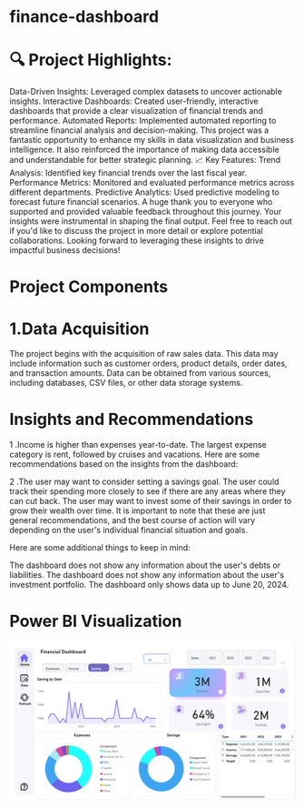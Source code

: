 # finance-dashboard

# 🔍 Project Highlights:
Data-Driven Insights: Leveraged complex datasets to uncover actionable insights.
Interactive Dashboards: Created user-friendly, interactive dashboards that provide a clear visualization of financial trends and performance.
Automated Reports: Implemented automated reporting to streamline financial analysis and decision-making.
This project was a fantastic opportunity to enhance my skills in data visualization and business intelligence. It also reinforced the importance of making data accessible and understandable for better strategic planning.
📈 Key Features:
Trend Analysis: Identified key financial trends over the last fiscal year.
Performance Metrics: Monitored and evaluated performance metrics across different departments.
Predictive Analytics: Used predictive modeling to forecast future financial scenarios.
A huge thank you to everyone who supported and provided valuable feedback throughout this journey. Your insights were instrumental in shaping the final output.
Feel free to reach out if you'd like to discuss the project in more detail or explore potential collaborations. Looking forward to leveraging these insights to drive impactful business decisions!
# Project Components

# 1.Data Acquisition
The project begins with the acquisition of raw sales data. This data may include information such as customer orders, product details, order dates, and transaction amounts. Data can be obtained from various sources, including databases, CSV files, or other data storage systems.

# Insights and Recommendations

1 .Income is higher than expenses year-to-date.
The largest expense category is rent, followed by cruises and vacations.
Here are some recommendations based on the insights from the dashboard:

2 .The user may want to consider setting a savings goal.
The user could track their spending more closely to see if there are any areas where they can cut back.
The user may want to invest some of their savings in order to grow their wealth over time.
It is important to note that these are just general recommendations, and the best course of action will vary depending on the user's individual financial situation and goals.

Here are some additional things to keep in mind:

The dashboard does not show any information about the user's debts or liabilities.
The dashboard does not show any information about the user's investment portfolio.
The dashboard only shows data up to June 20, 2024.

# Power BI Visualization
![Dashboard 1](https://github.com/ashrafkhan778/finance-dashboard/blob/main/Financial%20Dashboard.png)
